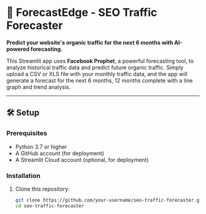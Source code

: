 # 🚀 ForecastEdge - SEO Traffic Forecaster

**Predict your website's organic traffic for the next 6 months with AI-powered forecasting.**

This Streamlit app uses **Facebook Prophet**, a powerful forecasting tool, to analyze historical traffic data and predict future organic traffic. Simply upload a CSV or XLS file with your monthly traffic data, and the app will generate a forecast for the next 6 months, 12 months complete with a line graph and trend analysis.

---

## 🛠️ Setup

### Prerequisites
- Python 3.7 or higher
- A GitHub account (for deployment)
- A Streamlit Cloud account (optional, for deployment)

### Installation

1. Clone this repository:
   ```bash
   git clone https://github.com/your-username/seo-traffic-forecaster.git
   cd seo-traffic-forecaster

